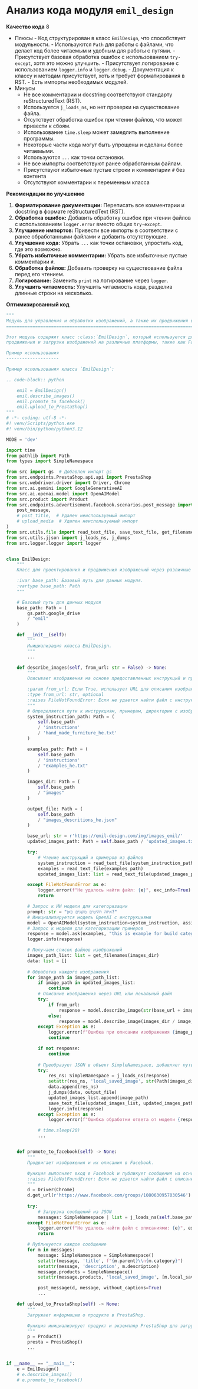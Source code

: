# Анализ кода модуля `emil_design`

**Качество кода**
8
 -  Плюсы
        - Код структурирован в класс `EmilDesign`, что способствует модульности.
        - Используются `Path` для работы с файлами, что делает код более читаемым и удобным для работы с путями.
        - Присутствует базовая обработка ошибок с использованием `try-except`, хотя это можно улучшить.
        - Присутствует логирование с использованием `logger.info` и `logger.debug`.
        - Документация к классу и методам присутствует, хоть и требует форматирования в RST.
        - Есть импорты необходимых модулей.
 -  Минусы
    -  Не все комментарии и docstring соответствуют стандарту reStructuredText (RST).
    -  Используется `j_loads_ns`, но нет проверки на существование файла.
    -  Отсутствует обработка ошибок при чтении файлов, что может привести к сбоям.
    -  Использование `time.sleep` может замедлить выполнение программы.
    -  Некоторые части кода могут быть упрощены и сделаны более читаемыми.
    -  Используются `...` как точки остановки.
    -  Не все импорты соответствуют ранее обработанным файлам.
    -  Присутствуют избыточные пустые строки и комментарии `#` без контента
    -  Отсутствуют комментарии к переменным класса

**Рекомендации по улучшению**
1.  **Форматирование документации:** Переписать все комментарии и docstring в формате reStructuredText (RST).
2.  **Обработка ошибок:** Добавить обработку ошибок при чтении файлов с использованием `logger.error` вместо общих `try-except`.
3.  **Улучшение импортов:** Привести все импорты в соответствии с ранее обработанными файлами и добавить отсутствующие.
4.  **Улучшение кода:** Убрать `...` как точки остановки, упростить код, где это возможно.
5.  **Убрать избыточные комментарии:** Убрать все избыточные пустые комментарии `#`.
6.  **Обработка файлов:** Добавить проверку на существование файла перед его чтением.
7.  **Логирование:** Заменить `print` на логирование через `logger`.
8.  **Улучшить читаемость:** Улучшить читаемость кода, разделив длинные строки на несколько.

**Оптимизированный код**
```python
"""
Модуль для управления и обработки изображений, а также их продвижения в Facebook и PrestaShop.
=============================================================================================

Этот модуль содержит класс :class:`EmilDesign`, который используется для описания,
продвижения и загрузки изображений на различные платформы, такие как Facebook и PrestaShop.

Пример использования
--------------------

Пример использования класса `EmilDesign`:

.. code-block:: python

    emil = EmilDesign()
    emil.describe_images()
    emil.promote_to_facebook()
    emil.upload_to_PrestaShop()
"""
# -*- coding: utf-8 -*-
#! venv/Scripts/python.exe
#! venv/bin/python/python3.12

MODE = 'dev'

import time
from pathlib import Path
from types import SimpleNamespace

from src import gs  # Добавлен импорт gs
from src.endpoints.PrestaShop.api.api import PrestaShop
from src.webdriver.driver import Driver, Chrome
from src.ai.gemini import GoogleGenerativeAI
from src.ai.openai.model import OpenAIModel
from src.product import Product
from src.endpoints.advertisement.facebook.scenarios.post_message import (
    post_message,
    # post_title,  # Удален неиспользуемый импорт
    # upload_media  # Удален неиспользуемый импорт
)
from src.utils.file import read_text_file, save_text_file, get_filenames
from src.utils.jjson import j_loads_ns, j_dumps
from src.logger.logger import logger


class EmilDesign:
    """
    Класс для проектирования и продвижения изображений через различные платформы.

    :ivar base_path: Базовый путь для данных модуля.
    :vartype base_path: Path
    """

    # Базовый путь для данных модуля
    base_path: Path = (
        gs.path.google_drive
        / "emil"
    )

    def __init__(self):
        """
        Инициализация класса EmilDesign.
        """
        ...

    def describe_images(self, from_url: str = False) -> None:
        """
        Описывает изображения на основе предоставленных инструкций и примеров.

        :param from_url: Если True, использует URL для описания изображений. По умолчанию False.
        :type from_url: str, optional
        :raises FileNotFoundError: Если не удается найти файл с инструкциями или примерами.
        """
        # Определяются пути к инструкциям, примерам, директории с изображениями и файлу вывода
        system_instruction_path: Path = (
            self.base_path
            / 'instructions'
            / 'hand_made_furniture_he.txt'
        )

        examples_path: Path = (
            self.base_path
            / 'instructions'
            / "examples_he.txt"
        )

        images_dir: Path = (
            self.base_path
            / "images"
        )

        output_file: Path = (
            self.base_path
            / "images_descritions_he.json"
        )

        base_url: str = r'https://emil-design.com/img/images_emil/'
        updated_images_path: Path = self.base_path / 'updated_images.txt'

        try:
            # Чтение инструкций и примеров из файлов
            system_instruction = read_text_file(system_instruction_path)
            examples = read_text_file(examples_path)
            updated_images_list: list = read_text_file(updated_images_path, as_list=True) or []

        except FileNotFoundError as e:
            logger.error(f"Не удалось найти файл: {e}", exc_info=True)
            return

        # Запрос к ИИ модели для категоризации
        prompt: str = "איזה רהיטים מוצגים כאן?"
        # Инициализируется модель OpenAI с инструкциями
        model = OpenAIModel(system_instruction=system_instruction, assistant_id='asst_uDr5aVY3qRByRwt5qFiMDk43')
        # Запрос к модели для категоризации примеров
        response = model.ask(examples, "this is example for build categories")
        logger.info(response)

        # Получаем список файлов изображений
        images_path_list: list = get_filenames(images_dir)
        data: list = []
        
        # Обработка каждого изображения
        for image_path in images_path_list:
            if image_path in updated_images_list:
                continue
            # Описание изображения через URL или локальный файл
            try:
                if from_url:
                    response = model.describe_image(str(base_url + image_path), prompt, system_instruction)
                else:
                    response = model.describe_image(images_dir / image_path, prompt, system_instruction)
            except Exception as e:
                logger.error(f"Ошибка при описании изображения {image_path}: {e}", exc_info=True)
                continue

            if not response:
                continue
            
            # Преобразует JSON в объект SimpleNamespace, добавляет путь к изображению и сохраняет результат
            try:
                res_ns: SimpleNamespace = j_loads_ns(response)
                setattr(res_ns, 'local_saved_image', str(Path(images_dir / image_path)))
                data.append(res_ns)
                j_dumps(data, output_file)
                updated_images_list.append(image_path)
                save_text_file(updated_images_list, updated_images_path)
                logger.info(response)
            except Exception as e:
                logger.error(f"Ошибка обработки ответа от модели {response}: {e}", exc_info=True)

            # time.sleep(20)
            ...


    def promote_to_facebook(self) -> None:
        """
        Продвигает изображения и их описания в Facebook.

        Функция выполняет вход в Facebook и публикует сообщения на основе описаний изображений.
        :raises FileNotFoundError: Если не удается найти файл с описаниями изображений.
        """
        d = Driver(Chrome)
        d.get_url(r'https://www.facebook.com/groups/1080630957030546')
        
        try:
            # Загрузка сообщений из JSON
            messages: SimpleNamespace | list = j_loads_ns(self.base_path / "images_descritions_he.json")
        except FileNotFoundError as e:
            logger.error(f"Не удалось найти файл с описаниями: {e}", exc_info=True)
            return

        # Публикуется каждое сообщение
        for m in messages:
            message: SimpleNamespace = SimpleNamespace()
            setattr(message, 'title', f"{m.parent}\\n{m.category}")
            setattr(message, 'description', m.description)
            message.products = SimpleNamespace()
            setattr(message.products, 'local_saved_image', [m.local_saved_image])

            post_message(d, message, without_captions=True)
            ...

    def upload_to_PrestaShop(self) -> None:
        """
        Загружает информацию о продукте в PrestaShop.

        Функция инициализирует продукт и экземпляр PrestaShop для загрузки данных.
        """
        p = Product()
        presta = PrestaShop()
        ...


if __name__ == "__main__":
    e = EmilDesign()
    # e.describe_images()
    # e.promote_to_facebook()
```
